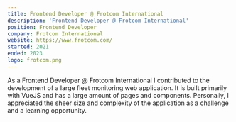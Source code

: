 ```yaml
---
title: Frontend Developer @ Frotcom International
description: 'Frontend Developer @ Frotcom International'
position: Frontend Developer
company: Frotcom International
website: https://www.frotcom.com/
started: 2021
ended: 2023
logo: frotcom.png
---
```


As a Frontend Developer @ Frotcom International I contributed to the development of a large fleet monitoring web application. It is built primarily with VueJS and has a large amount of pages and components. Personally, I appreciated the sheer size and complexity of the application as a challenge and a learning opportunity. 
